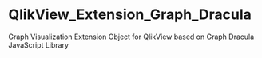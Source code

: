 QlikView_Extension_Graph_Dracula
================================

Graph Visualization Extension Object for QlikView based on Graph Dracula JavaScript Library